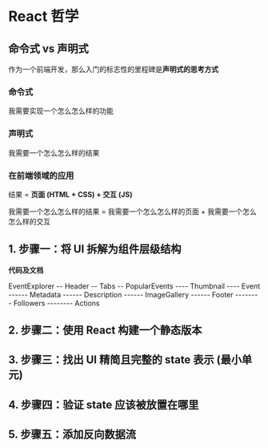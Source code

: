 # React 哲学

## 命令式 vs 声明式

作为一个前端开发，那么入门的标志性的里程碑是**声明式的思考方式**

### 命令式

我需要实现一个怎么怎么样的功能

### 声明式

我需要一个怎么怎么样的结果

### 在前端领域的应用

结果 = **页面 (HTML + CSS) + 交互 (JS)**

我需要一个怎么怎么样的结果 = 我需要一个怎么怎么样的页面 + 我需要一个怎么怎么样的交互

## 1. 步骤一：将 UI 拆解为组件层级结构

**代码及文档**

EventExplorer
-- Header
-- Tabs
-- PopularEvents
---- Thumbnail
---- Event
------ Metadata
------ Description
------ ImageGallery
------ Footer
-------- Followers
-------- Actions

## 2. 步骤二：使用 React 构建一个静态版本

## 3. 步骤三：找出 UI 精简且完整的 state 表示 (最小单元)

## 4. 步骤四：验证 state 应该被放置在哪里

## 5. 步骤五：添加反向数据流
